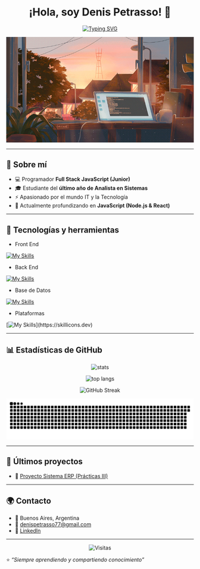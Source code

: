 <h1 align="center">¡Hola, soy Denis Petrasso! 👋</h1>

<!-- Texto animado estilo máquina de escribir -->
<p align="center">
  <a href="https://git.io/typing-svg">
    <img src="https://readme-typing-svg.herokuapp.com?font=Fira+Code&size=22&duration=4000&pause=1000&color=00F700&width=500&lines=Programador+Full+Stack+💻;Apasionado+por+la+tecnolog%C3%ADa+⚡" alt="Typing SVG" />
  </a>
</p>

<p align="center">
  <img src="https://raw.githubusercontent.com/DenisPetrasso77/DenisPetrasso77/main/Banner.gif" alt="GIF divertido" width="625px" />
</p>

---

## 📖 Sobre mí  

- 💻 Programador **Full Stack JavaScript (Junior)**  
- 🎓 Estudiante del **último año de Analista en Sistemas**  
- ⚡ Apasionado por el mundo IT y la Tecnología  
- 🌱 Actualmente profundizando en **JavaScript (Node.js & React)**  

---

## 🚀 Tecnologías y herramientas  
- Front End
  
[![My Skills](https://skillicons.dev/icons?i=js,html,css,bootstrap,js,react)](https://skillicons.dev)

- Back End
  
[![My Skills](https://skillicons.dev/icons?i=cs,nodejs,postman,firebase, )](https://skillicons.dev)

- Base de Datos
  
[![My Skills](https://skillicons.dev/icons?i=mysql,sqlite	)](https://skillicons.dev)

- Plataformas
  
[![My Skills](https://skillicons.dev/icons?i=dotnet,visualstudio,vscode,git,github,gitlab,)](https://skillicons.dev)


---

## 📊 Estadísticas de GitHub  

<p align="center">
  <img src="https://github-readme-stats.vercel.app/api?username=DenisPetrasso77&show_icons=true&theme=radical" alt="stats" />
</p>

<p align="center">
  <img src="https://github-readme-stats.vercel.app/api/top-langs/?username=DenisPetrasso77&layout=compact&theme=radical" alt="top langs" />
</p>

<p align="center">
  <img src="https://github-readme-streak-stats.herokuapp.com?user=DenisPetrasso77&theme=radical" alt="GitHub Streak" />
</p>

<p align="center">
  <img src="https://raw.githubusercontent.com/DenisPetrasso77/DenisPetrasso77/main/github-contribution-grid-snake.svg" alt="snake animation" />
</p>

---

## 📌 Últimos proyectos  

- 🔧 [Proyecto Sistema ERP (Prácticas III)](https://github.com/DenisPetrasso77/proyecto-sistema-erp-practicas-III)

---

## 🌍 Contacto  

- 📍 Buenos Aires, Argentina  
- 📧 [denispetrasso77@gmail.com](mailto:denispetrasso77@gmail.com)  
- 🔗 [LinkedIn](https://www.linkedin.com/in/denis-petrasso/)  

---

<p align="center">
  <img src="https://komarev.com/ghpvc/?username=DenisPetrasso77&color=green" alt="Visitas" />
</p>

⭐️ _“Siempre aprendiendo y compartiendo conocimiento”_  
